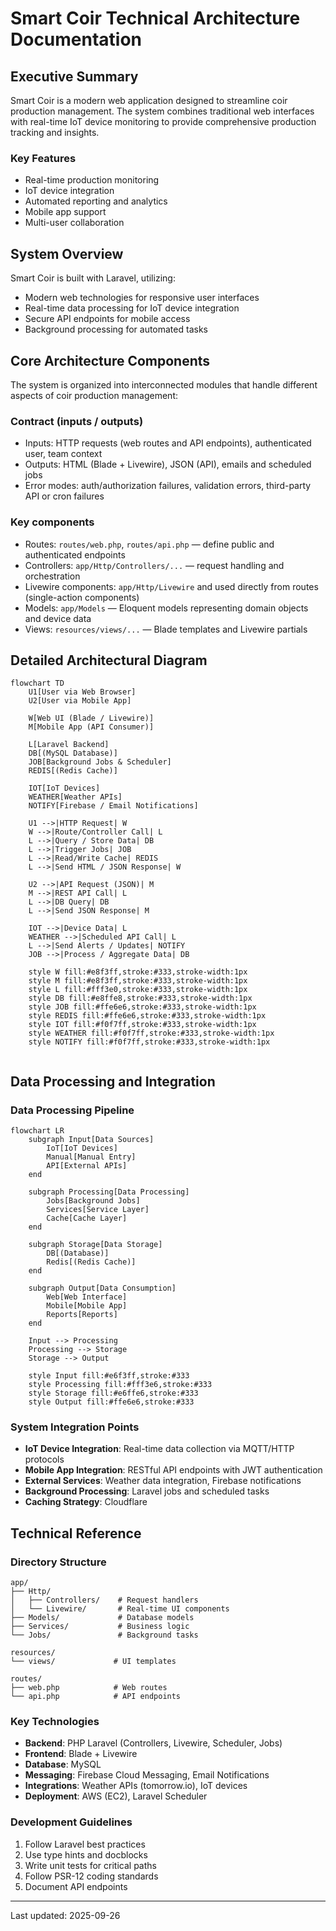 # Smart Coir Technical Architecture Documentation

## Executive Summary

Smart Coir is a modern web application designed to streamline coir production management. The system combines traditional web interfaces with real-time IoT device monitoring to provide comprehensive production tracking and insights.

### Key Features
- Real-time production monitoring
- IoT device integration
- Automated reporting and analytics
- Mobile app support
- Multi-user collaboration

## System Overview

Smart Coir is built with Laravel, utilizing:
- Modern web technologies for responsive user interfaces
- Real-time data processing for IoT device integration
- Secure API endpoints for mobile access
- Background processing for automated tasks

## Core Architecture Components

The system is organized into interconnected modules that handle different aspects of coir production management:

### Contract (inputs / outputs)
- Inputs: HTTP requests (web routes and API endpoints), authenticated user, team context
- Outputs: HTML (Blade + Livewire), JSON (API), emails and scheduled jobs
- Error modes: auth/authorization failures, validation errors, third-party API or cron failures

### Key components
- Routes: `routes/web.php`, `routes/api.php` — define public and authenticated endpoints
- Controllers: `app/Http/Controllers/...` — request handling and orchestration
- Livewire components: `app/Http/Livewire` and used directly from routes (single-action components)
- Models: `app/Models` — Eloquent models representing domain objects and device data
- Views: `resources/views/...` — Blade templates and Livewire partials

## Detailed Architectural Diagram

```mermaid
flowchart TD
    U1[User via Web Browser]
    U2[User via Mobile App]

    W[Web UI (Blade / Livewire)]
    M[Mobile App (API Consumer)]

    L[Laravel Backend]
    DB[(MySQL Database)]
    JOB[Background Jobs & Scheduler]
    REDIS[(Redis Cache)]

    IOT[IoT Devices]
    WEATHER[Weather APIs]
    NOTIFY[Firebase / Email Notifications]

    U1 -->|HTTP Request| W
    W -->|Route/Controller Call| L
    L -->|Query / Store Data| DB
    L -->|Trigger Jobs| JOB
    L -->|Read/Write Cache| REDIS
    L -->|Send HTML / JSON Response| W

    U2 -->|API Request (JSON)| M
    M -->|REST API Call| L
    L -->|DB Query| DB
    L -->|Send JSON Response| M

    IOT -->|Device Data| L
    WEATHER -->|Scheduled API Call| L
    L -->|Send Alerts / Updates| NOTIFY
    JOB -->|Process / Aggregate Data| DB

    style W fill:#e8f3ff,stroke:#333,stroke-width:1px
    style M fill:#e8f3ff,stroke:#333,stroke-width:1px
    style L fill:#fff3e0,stroke:#333,stroke-width:1px
    style DB fill:#e8ffe8,stroke:#333,stroke-width:1px
    style JOB fill:#ffe6e6,stroke:#333,stroke-width:1px
    style REDIS fill:#ffe6e6,stroke:#333,stroke-width:1px
    style IOT fill:#f0f7ff,stroke:#333,stroke-width:1px
    style WEATHER fill:#f0f7ff,stroke:#333,stroke-width:1px
    style NOTIFY fill:#f0f7ff,stroke:#333,stroke-width:1px


```
## Data Processing and Integration

### Data Processing Pipeline
```mermaid
flowchart LR
    subgraph Input[Data Sources]
        IoT[IoT Devices]
        Manual[Manual Entry]
        API[External APIs]
    end

    subgraph Processing[Data Processing]
        Jobs[Background Jobs]
        Services[Service Layer]
        Cache[Cache Layer]
    end

    subgraph Storage[Data Storage]
        DB[(Database)]
        Redis[(Redis Cache)]
    end

    subgraph Output[Data Consumption]
        Web[Web Interface]
        Mobile[Mobile App]
        Reports[Reports]
    end

    Input --> Processing
    Processing --> Storage
    Storage --> Output

    style Input fill:#e6f3ff,stroke:#333
    style Processing fill:#fff3e6,stroke:#333
    style Storage fill:#e6ffe6,stroke:#333
    style Output fill:#ffe6e6,stroke:#333
```

### System Integration Points
- **IoT Device Integration**: Real-time data collection via MQTT/HTTP protocols
- **Mobile App Integration**: RESTful API endpoints with JWT authentication
- **External Services**: Weather data integration, Firebase notifications
- **Background Processing**: Laravel jobs and scheduled tasks
- **Caching Strategy**: Cloudflare

## Technical Reference

### Directory Structure
```
app/
├── Http/
│   ├── Controllers/    # Request handlers
│   └── Livewire/       # Real-time UI components
├── Models/             # Database models
├── Services/           # Business logic
└── Jobs/               # Background tasks

resources/
└── views/             # UI templates

routes/
├── web.php            # Web routes
└── api.php            # API endpoints
```

### Key Technologies
- **Backend**: PHP Laravel (Controllers, Livewire, Scheduler, Jobs)
- **Frontend**: Blade + Livewire
- **Database**: MySQL
- **Messaging**: Firebase Cloud Messaging, Email Notifications
- **Integrations**: Weather APIs (tomorrow.io), IoT devices
- **Deployment**: AWS (EC2), Laravel Scheduler

### Development Guidelines
1. Follow Laravel best practices
2. Use type hints and docblocks
3. Write unit tests for critical paths
4. Follow PSR-12 coding standards
5. Document API endpoints

---

Last updated: 2025-09-26




